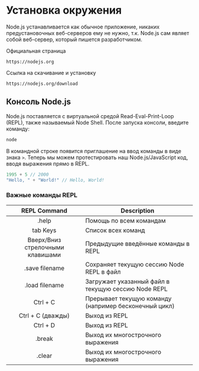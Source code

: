 # Установка окружения
Node.js устанавливается как обычное приложение, никаких предустановочных веб-серверов ему не нужно, т.к. Node.js сам являет собой веб-сервер, который пишется разработчиком.

Официальная страница
```
https://nodejs.org
```
Ссылка на скачивание и установку
```
https://nodejs.org/download
```

## Консоль Node.js
Node.js поставляется с виртуальной средой Read-Eval-Print-Loop (REPL), также называемый Node Shell. После запуска консоли, введите команду:
```js
node
```
В командной строке появится приглашение на ввод команды в виде знака `>`. Теперь мы можем протестировать наш Node.js/JavaScript код, вводя выражения прямо в REPL.
```javascript
1995 + 5 // 2000
"Hello, " + "World!" // Hello, World!
```

### Важные команды REPL
REPL Command | Description
:---:|---
.help | Помощь по всем командам
tab Keys | Список всех команд
Вверх/Вниз стрелочными клавишами | Предыдущие введённые команды в REPL
.save filename | Сохраняет текущую сессию Node REPL в файл
.load filename | Загружает указанный файл в текущую сессию Node REPL
Ctrl + C | Прерывает текущую команду (например бесконечный цикл)
Ctrl + C (дважды) | Выход из REPL
Ctrl + D | Выход из REPL
.break | Выход их многострочного выражения
.clear | Выход их многострочного выражения